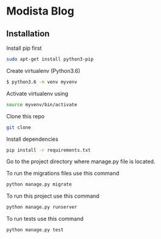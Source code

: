 #  Modista Blog

## Installation

Install pip first
```bash
sudo apt-get install python3-pip
```
Create virtualenv (Python3.6)
```bash
$ python3.6 -m venv myvenv
```
Activate virtualenv using
```bash
source myvenv/bin/activate
```
Clone this repo
```bash
git clone 

```
Install dependencies
```bash
pip install -r requirements.txt
```
Go to the project directory 
where manage.py file is located.

To run the migrations files  use this command
```bash
python manage.py migrate
```

To run this project use this command
```bash
python manage.py runserver
```

To run tests use this command
```bash
python manage.py test
```

